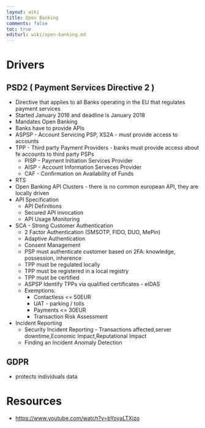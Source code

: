 ```yaml
---
layout: wiki
title: Open Banking
comments: false
toc: true
editurl: wiki/open-banking.md
---
```


# Drivers
## PSD2 ( Payment Services Directive 2 )
- Directive that applies to all Banks operating in the EU that regulates payment services
- Started January 2016 and deadline is January 2018
- Mandates Open Banking
- Banks have to provide APIs
- ASPSP - Account Servicing PSP, XS2A - must provide access to accounts
- TPP - Third party Payment Providers - banks must provide access about fe accounts to third party PSPs
  - PISP - Payment Initiation Services Provider
  - AISP - Account Information Serveces Provider
  - CAF - Confirmation on Availability of Funds
- RTS
- Open Banking API Clusters - there is no common european API, they are locally driven
- API Specification
  - API Definitions
  - Secured API invocation
  - API Usage Monitoring
- SCA - Strong Customer Authentication
  - 2 Factor Authentication (SMSOTP, FIDO, DUO, MePin)
  - Adaptive Authentication
  - Consent Management
  - PSP must authenticate customer based on 2FA: knowledge, possession, inherence
  - TPP must be regulated locally
  - TPP must be registered in a local registry
  - TPP must be certified
  - ASPSP Identify TPPs via qualified certificates - eIDAS
  - Exemptions:
    - Contactless <= 50EUR
    - UAT - parking / tolls
    - Payments <= 30EUR
    - Transaction Risk Assessment
- Incident Reporting
  - Security Incident Reporting - Transactions affected,server downtime,Economic Impact,Reputational Impact
  - Finding an Incident Anomaly Detection

## GDPR
 - protects individuals data

# Resources
- https://www.youtube.com/watch?v=bYovaLTXjzo
